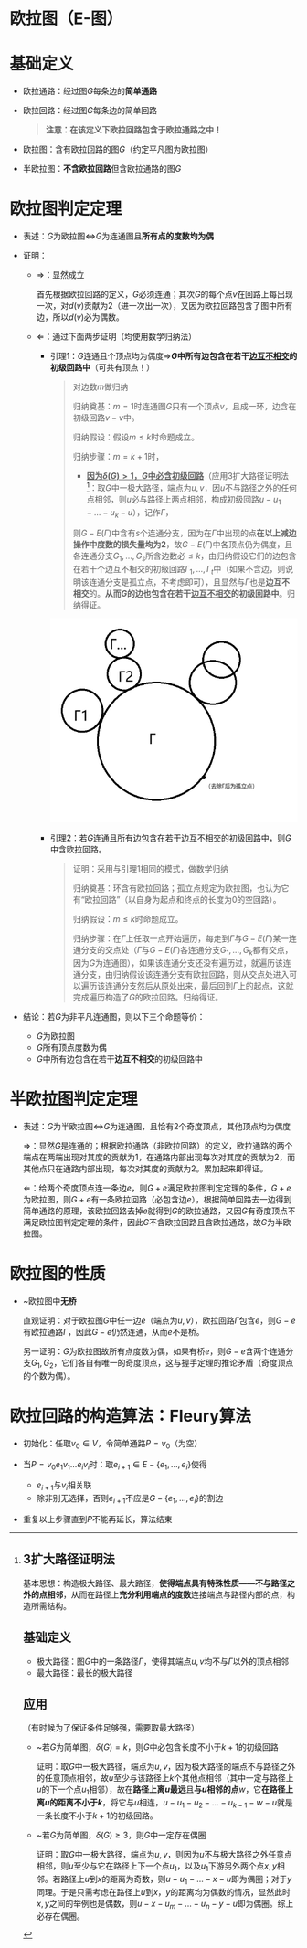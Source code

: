 # 欧拉图（E-图）

# 基础定义

* 欧拉通路：经过图$G$每条边的**简单通路**
* 欧拉回路：经过图$G$每条边的简单回路

  > **注意：在该定义下欧拉回路包含于欧拉通路之中！**
  >
* 欧拉图：含有欧拉回路的图$G$（约定平凡图为欧拉图）
* 半欧拉图：**不含欧拉回路**但含欧拉通路的图$G$

# 欧拉图判定定理

* 表述：$G$为欧拉图$\Leftrightarrow$​$G$为连通图且**所有点的度数均为偶**
* 证明：

  * $\Rightarrow$：显然成立

    首先根据欧拉回路的定义，$G$必须连通；其次$G$的每个点$v$在回路上每出现一次，对$d(v)$贡献为2（进一次出一次），又因为欧拉回路包含了图中所有边，所以$d(v)$必为偶数。
  * $\Leftarrow$：通过下面两步证明（均使用数学归纳法）

    * 引理1：$G$连通且个顶点均为偶度$\Rightarrow$​**$G$**​**中所有边包含在若干**​<u>**边互不相交**</u>​**的初级回路中**（可共有顶点！）

      > 对边数$m$做归纳
      >
      > 归纳奠基：$m=1$时连通图$G$只有一个顶点$v$，且成一环，边含在初级回路$v-v$中。
      >
      > 归纳假设：假设$m\le k$时命题成立。
      >
      > 归纳步骤：$m=k+1$时，
      >
      > * **<u>因为</u>**​**<u>$\delta(G)>1$**</u>​ **<u>，</u>**​**<u>$G$**</u>​**<u>中必含初级回路</u>**（应用3扩大路径证明法[^1]：取$G$中一极大路径，端点为$u,v$，因$u$不与路径之外的任何点相邻，则$u$必与路径上两点相邻，构成初级回路$u-u_1-...-u_k-u$），记作$\Gamma$，
      >
      > 则$G-E(\Gamma)$中含有$s$个连通分支，因为在$\Gamma$中出现的点**在以上减边操作中度数的损失量均为2**，故$G-E(\Gamma)$中各顶点仍为偶度，且各连通分支$G_1,...,G_s$所含边数必$\le k$，由归纳假设它们的边包含在若干个边互不相交的初级回路$\Gamma_1,...,\Gamma_t$中（如果不含边，则说明该连通分支是孤立点，不考虑即可），且显然与$\Gamma$也是**边互不相交**的。**从而**​**$G$**​**的边也包含在若干**​**<u>边互不相交</u>**​**的初级回路中**。归纳得证。
      >

      ​![image](assets/image-20240108173004-ez5lr9x.png)​
    * 引理2：若$G$连通且所有边包含在若干边互不相交的初级回路中，则$G$中含欧拉回路。

      > 证明：采用与引理1相同的模式，做数学归纳
      >
      > 归纳奠基：环含有欧拉回路；孤立点规定为欧拉图，也认为它有“欧拉回路”（以自身为起点和终点的长度为0的空回路）。
      >
      > 归纳假设：$m\le k$时命题成立。
      >
      > 归纳步骤：在$\Gamma$上任取一点开始遍历，每走到$\Gamma$与$G-E(\Gamma)$某一连通分支的交点处（$\Gamma$与$G-E(\Gamma)$各连通分支$G_1,...,G_k$都有交点，因为$G$为连通图），如果该连通分支还没有遍历过，就遍历该连通分支，由归纳假设该连通分支有欧拉回路，则从交点处进入可以遍历该连通分支然后从原处出来，最后回到$\Gamma$上的起点，这就完成遍历构造了$G$的欧拉回路。归纳得证。
      >
* 结论：若$G$为非平凡连通图，则以下三个命题等价：

  * $G$为欧拉图
  * $G$所有顶点度数为偶
  * $G$中所有边包含在若干**边互不相交**的初级回路中

# 半欧拉图判定定理

* 表述：$G$为半欧拉图$\Leftrightarrow$​$G$为连通图，且恰有2个奇度顶点，其他顶点均为偶度

  $\Rightarrow$：显然$G$是连通的；根据欧拉通路（非欧拉回路）的定义，欧拉通路的两个端点在两端出现对其度的贡献为1，在通路内部出现每次对其度的贡献为$2$，而其他点只在通路内部出现，每次对其度的贡献为$2$。累加起来即得证。

  $\Leftarrow$：给两个奇度顶点连一条边$e$，则$G+e$满足欧拉图判定定理的条件，$G+e$为欧拉图，则$G+e$有一条欧拉回路（必包含边$e$），根据简单回路去一边得到简单通路的原理，该欧拉回路去掉$e$就得到$G$的欧拉通路，又因$G$有奇度顶点不满足欧拉图判定定理的条件，因此$G$不含欧拉回路且含欧拉通路，故$G$为半欧拉图。

# 欧拉图的性质

* ~欧拉图中**无桥**

  直观证明：对于欧拉图$G$中任一边$e$（端点为$u,v$），欧拉回路$\Gamma$包含$e$，则$G-e$有欧拉通路$\Gamma$，因此$G-e$仍然连通，从而$e$不是桥。

  另一证明：$G$为欧拉图故所有点度数为偶，如果有桥$e$，则$G-e$含两个连通分支$G_1,G_2$，它们各自有唯一的奇度顶点，这与握手定理的推论矛盾（奇度顶点的个数为偶）。

# 欧拉回路的构造算法：Fleury算法

* 初始化：任取$v_0\in V$，令简单通路$P=v_0$（为空）
* 当$P=v_0e_1v_1...e_iv_i$时：取$e_{i+1}\in E-\{e_1,...,e_i\}$使得

  * $e_{i+1}$与$v_i$相关联
  * 除非别无选择，否则$e_{i+1}$不应是$G-\{e_1,...,e_i\}$的割边
* 重复以上步骤直到$P$不能再延长，算法结束

[^1]: # 3扩大路径证明法

    基本思想：构造极大路径、最大路径，**使得端点具有特殊性质——不与路径之外的点相邻**，从而在路径上**充分利用端点的度数**连接端点与路径内部的点，构造所需结构。

    # 基础定义

    * 极大路径：图$G$中的一条路径$\Gamma$，使得其端点$u,v$均不与$\Gamma$以外的顶点相邻
    * 最大路径：最长的极大路径

    # 应用

    （有时候为了保证条件足够强，需要取最大路径）

    * ~若$G$为简单图，$\delta(G)=k$，则$G$中必包含长度不小于$k+1$的初级回路

      证明：取$G$中一极大路径，端点为$u,v$，因为极大路径的端点不与路径之外的任意顶点相邻，故$u$至少与该路径上$k$个其他点相邻（其中一定与路径上$u$的下一个点$u_1$相邻），故在**路径上离**​**$u$**​**最远**且**与**​**$u$**​**相邻的点**​$w$，它**在路径上离**​**$u$**​**的距离不小于**​**$k$**，将它与$u$相连，$u-u_1-u_2-...-u_{k-1}-w-u$就是一条长度不小于$k+1$的初级回路。
    * ~若$G$为简单图，$\delta(G)\ge 3$，则$G$中一定存在偶圈

      证明：取$G$中一极大路径，端点为$u,v$，则因为$u$不与极大路径之外任意点相邻，则$u$至少与它在路径上下一个点$u_1$，以及$u_1$下游另外两个点$x,y$相邻。若路径上$u$到$x$的距离为奇数，则$u-u_1-...-x-u$即为偶圈；对于$y$同理。于是只需考虑在路径上$u$到$x$，$y$的距离均为偶数的情况，显然此时$x,y$之间的举例也是偶数，则$u-x-u_m-...-u_n-y-u$即为偶圈。综上必存在偶圈。

    ‍
